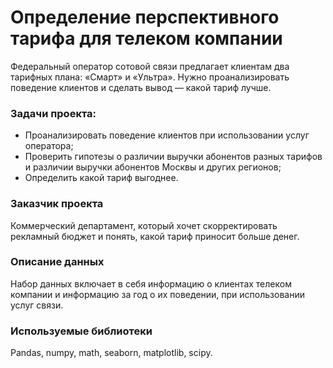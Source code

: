 # Определение перспективного тарифа для телеком компании

Федеральный оператор сотовой связи предлагает клиентам два тарифных плана: «Смарт» и «Ультра». Нужно проанализировать поведение клиентов и сделать вывод — какой тариф лучше.

### Задачи проекта:
- Проанализировать поведение клиентов при использовании услуг оператора;
- Проверить гипотезы о различии выручки абонентов разных тарифов и различии выручки абонентов Москвы и других регионов;
- Определить какой тариф выгоднее.

### Заказчик проекта

Коммерческий департамент, который хочет скорректировать рекламный бюджет и понять, какой тариф приносит больше денег.

### Описание данных

Набор данных включает в себя информацию о клиентах телеком компании и информацию за год о их поведении, при использовании услуг связи. 

### Используемые библиотеки

Pandas, numpy, math, seaborn, matplotlib, scipy.

